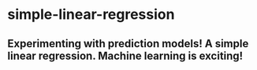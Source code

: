 # simple-linear-regression
## Experimenting with prediction models! A simple linear regression. Machine learning is exciting!
